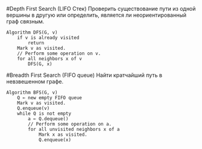 #Depth First Search (LIFO Стек)
Проверить существование пути из одной вершины в другую или определить, является ли неориентированный граф связным.
```
Algorithm DFS(G, v)
    if v is already visited
        return
    Mark v as visited.
    // Perform some operation on v.
    for all neighbors x of v
        DFS(G, x)
```

#Breadth First Search (FIFO queue)
Найти кратчайший путь в невзвешенном графе.
```
Algorithm BFS(G, v)
    Q ← new empty FIFO queue
    Mark v as visited.
    Q.enqueue(v)
    while Q is not empty
        a ← Q.dequeue()
        // Perform some operation on a.
        for all unvisited neighbors x of a
            Mark x as visited.
            Q.enqueue(x)
```